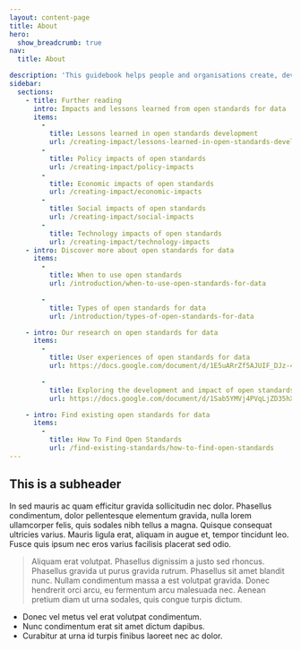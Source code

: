 ```yaml
---
layout: content-page
title: About
hero:
  show_breadcrumb: true
nav:
  title: About

description: 'This guidebook helps people and organisations create, develop and adopt open standards for data. It supports a variety of users, including policy leads, domain experts and technologists.'
sidebar:
  sections:
    - title: Further reading
      intro: Impacts and lessons learned from open standards for data
      items:
        -          
          title: Lessons learned in open standards development
          url: /creating-impact/lessons-learned-in-open-standards-development
        -          
          title: Policy impacts of open standards
          url: /creating-impact/policy-impacts
        -          
          title: Economic impacts of open standards
          url: /creating-impact/economic-impacts
        -          
          title: Social impacts of open standards
          url: /creating-impact/social-impacts
        -          
          title: Technology impacts of open standards
          url: /creating-impact/technology-impacts
    - intro: Discover more about open standards for data
      items:
        -          
          title: When to use open standards
          url: /introduction/when-to-use-open-standards-for-data

        -          
          title: Types of open standards for data
          url: /introduction/types-of-open-standards-for-data

    - intro: Our research on open standards for data
      items:
        -          
          title: User experiences of open standards for data
          url: https://docs.google.com/document/d/1E5uARrZf5AJUIF_DJz-42_793EY_Dwk7n7B3bMn3x5A/edit?usp=sharing

        -          
          title: Exploring the development and impact of open standards for data
          url: https://docs.google.com/document/d/1Sab5YMVj4PVqLjZD35hX8FTnMeeP6gLGG0xszuRMIaM/edit?usp=sharing

    - intro: Find existing open standards for data
      items:
        -          
          title: How To Find Open Standards
          url: /find-existing-standards/how-to-find-open-standards
---
```


## This is a subheader

In sed mauris ac quam efficitur gravida sollicitudin nec dolor. Phasellus condimentum, dolor pellentesque elementum gravida, nulla lorem ullamcorper felis, quis sodales nibh tellus a magna. Quisque consequat ultricies varius. Mauris ligula erat, aliquam in augue et, tempor tincidunt leo. Fusce quis ipsum nec eros varius facilisis placerat sed odio.

> Aliquam erat volutpat. Phasellus dignissim a justo sed rhoncus. Phasellus gravida ut purus gravida rutrum. Phasellus sit amet blandit nunc. Nullam condimentum massa a est volutpat gravida. Donec hendrerit orci arcu, eu fermentum arcu malesuada nec. Aenean pretium diam ut urna sodales, quis congue turpis dictum. 

* Donec vel metus vel erat volutpat condimentum.
* Nunc condimentum erat sit amet dictum dapibus.
* Curabitur at urna id turpis finibus laoreet nec ac dolor.
